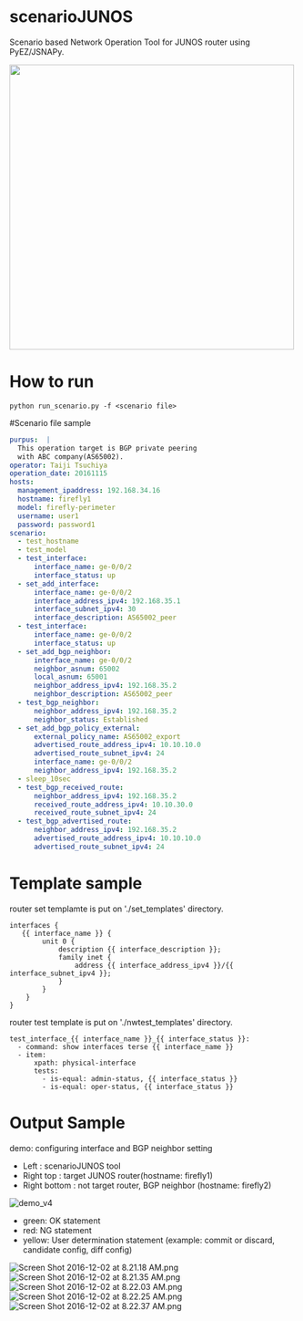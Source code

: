 # scenarioJUNOS
Scenario based Network Operation Tool for JUNOS router using PyEZ/JSNAPy.

<img src="https://cloud.githubusercontent.com/assets/7057797/21740465/592334f2-d4fe-11e6-83c9-68263642f252.png" width="500px">

# How to run

```
python run_scenario.py -f <scenario file>
```

#Scenario file sample

```yaml:scenario_demo.yml
purpus:  |
  This operation target is BGP private peering
  with ABC company(AS65002).
operator: Taiji Tsuchiya
operation_date: 20161115
hosts:
  management_ipaddress: 192.168.34.16
  hostname: firefly1
  model: firefly-perimeter
  username: user1
  password: password1
scenario:
  - test_hostname
  - test_model
  - test_interface:
      interface_name: ge-0/0/2
      interface_status: up
  - set_add_interface:
      interface_name: ge-0/0/2
      interface_address_ipv4: 192.168.35.1
      interface_subnet_ipv4: 30
      interface_description: AS65002_peer
  - test_interface:
      interface_name: ge-0/0/2
      interface_status: up
  - set_add_bgp_neighbor:
      interface_name: ge-0/0/2
      neighbor_asnum: 65002
      local_asnum: 65001
      neighbor_address_ipv4: 192.168.35.2
      neighbor_description: AS65002_peer
  - test_bgp_neighbor:
      neighbor_address_ipv4: 192.168.35.2
      neighbor_status: Established
  - set_add_bgp_policy_external:
      external_policy_name: AS65002_export
      advertised_route_address_ipv4: 10.10.10.0
      advertised_route_subnet_ipv4: 24
      interface_name: ge-0/0/2
      neighbor_address_ipv4: 192.168.35.2
  - sleep_10sec
  - test_bgp_received_route:
      neighbor_address_ipv4: 192.168.35.2
      received_route_address_ipv4: 10.10.30.0
      received_route_subnet_ipv4: 24
  - test_bgp_advertised_route:
      neighbor_address_ipv4: 192.168.35.2
      advertised_route_address_ipv4: 10.10.10.0
      advertised_route_subnet_ipv4: 24
```

# Template sample

router set templamte is put on './set_templates' directory.

```yaml:./set_templates/add_interface.jinja2
interfaces {
   {{ interface_name }} {
        unit 0 {            
            description {{ interface_description }};
            family inet {
                address {{ interface_address_ipv4 }}/{{ interface_subnet_ipv4 }};
            }
        }
    }
}
```

router test template is put on './nwtest_templates' directory.

```yaml:./nwtest_templates/nwtest_interface.jinja2
test_interface_{{ interface_name }}_{{ interface_status }}:
  - command: show interfaces terse {{ interface_name }}
  - item:
      xpath: physical-interface
      tests:
        - is-equal: admin-status, {{ interface_status }}
        - is-equal: oper-status, {{ interface_status }}
```


# Output Sample
demo: configuring interface and BGP neighbor setting
- Left : scenarioJUNOS tool
- Right top : target JUNOS router(hostname: firefly1)
- Right bottom : not target router, BGP neighbor (hostname: firefly2)

![demo_v4](https://cloud.githubusercontent.com/assets/7057797/21755993/b575a47c-d65e-11e6-92cc-79cc69fda877.gif)


- green: OK statement
- red: NG statement
- yellow: User determination statement (example: commit or discard, candidate config, diff config)

![Screen Shot 2016-12-02 at 8.21.18 AM.png](https://qiita-image-store.s3.amazonaws.com/0/45596/bb6b4404-ea84-128a-c6d5-4575ce44a2a1.png)
![Screen Shot 2016-12-02 at 8.21.35 AM.png](https://qiita-image-store.s3.amazonaws.com/0/45596/a19f75c3-b707-50d0-7ea7-a1cdb682d98f.png)
![Screen Shot 2016-12-02 at 8.22.03 AM.png](https://qiita-image-store.s3.amazonaws.com/0/45596/0429eebd-9d78-8544-e7b6-f860eb9f43ed.png)
![Screen Shot 2016-12-02 at 8.22.25 AM.png](https://qiita-image-store.s3.amazonaws.com/0/45596/80e71156-02d4-e807-0a9c-fe9bf3781747.png)
![Screen Shot 2016-12-02 at 8.22.37 AM.png](https://qiita-image-store.s3.amazonaws.com/0/45596/7a852322-a2ef-5d22-85dc-fbbc107a31a0.png)
